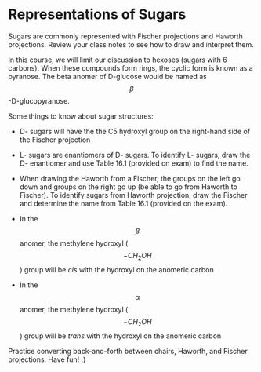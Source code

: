 # Representations of Sugars


Sugars are commonly represented with Fischer projections and Haworth projections.  Review your class notes to see how to draw and interpret them.

In this course, we will limit our discussion to hexoses (sugars with 6 carbons).  When these compounds form rings, the cyclic form is known as a pyranose. The beta anomer of D-glucose would be named as $$\beta$$-D-glucopyranose.


Some things to know about sugar structures:

* D- sugars will have the the C5 hydroxyl group on the right-hand side of the Fischer projection

* L- sugars are enantiomers of D- sugars.  To identify L- sugars, draw the D- enantiomer and use Table 16.1 (provided on exam) to find the name.

* When drawing the Haworth from a Fischer, the groups on the left go down and groups on the right go up (be able to go from Haworth to Fischer).  To identify sugars from Haworth projection, draw the Fischer and determine the name from Table 16.1 (provided on the exam).

* In the $$\beta$$ anomer, the methylene hydroxyl ($$-CH_2OH$$) group will be _cis_ with the hydroxyl on the anomeric carbon

* In the $$\alpha$$ anomer, the methylene hydroxyl ($$-CH_2OH$$) group will be _trans_ with the hydroxyl on the anomeric carbon


Practice converting back-and-forth between chairs, Haworth, and Fischer projections.  Have fun! :)



